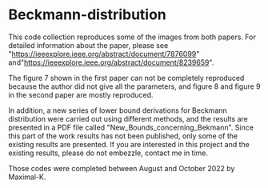 # Beckmann-distribution

This code collection reproduces some of the images from both papers. For detailed information about the paper, please see "https://ieeexplore.ieee.org/abstract/document/7876099" and"https://ieeexplore.ieee.org/abstract/document/8239659". 

The figure 7 shown in the first paper can not be completely reproduced because the author did not give all the parameters, and figure 8 and figure 9 in the second paper are mostly reproduced. 

In addition, a new series of lower bound derivations for Beckmann distribution were carried out using different methods, and the results are presented in a PDF file called "New_Bounds_concerning_Bekmann". Since this part of the work results has not been published, only some of the existing results are presented. If you are interested in this project and the existing results, please do not embezzle, contact me in time.



Those codes were completed between August and October 2022 by Maximal-K.







